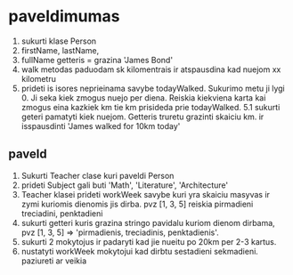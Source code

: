 # paveldimumas

1. sukurti klase Person
2. firstName, lastName,
3. fullName getteris = grazina 'James Bond'
4. walk metodas paduodam sk kilomentrais ir atspausdina kad nuejom xx kilometru
5. prideti is isores neprieinama savybe todayWalked. Sukurimo metu ji lygi 0. Ji seka kiek zmogus nuejo per diena. Reiskia kiekviena karta kai zmogus eina kazkiek km tie km prisideda prie todayWalked.
   5.1 sukurti geteri pamatyti kiek nuejom. Getteris truretu grazinti skaiciu km. ir isspausdinti 'James walked for 10km today'

## paveld

1. Sukurti Teacher clase kuri paveldi Person
2. prideti Subject gali buti 'Math', 'Literature', 'Architecture'
3. Teacher klasei prideti workWeek savybe kuri yra skaiciu masyvas ir zymi kuriomis dienomis jis dirba. pvz [1, 3, 5] reiskia pirmadieni treciadini, penktadieni
4. sukurti getteri kuris grazina stringo pavidalu kuriom dienom dirbama, pvz [1, 3, 5] => 'pirmadienis, treciadinis, penktadienis'.
5. sukurti 2 mokytojus ir padaryti kad jie nueitu po 20km per 2-3 kartus.
6. nustatyti workWeek mokytojui kad dirbtu sestadieni sekmadieni. paziureti ar veikia
